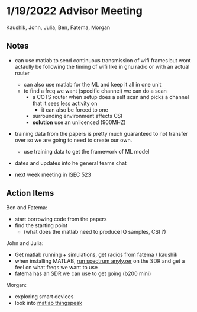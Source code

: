 # 1/19/2022 Advisor Meeting

Kaushik, John, Julia, Ben, Fatema, Morgan

## Notes

- can use matlab to send continuous transmission of wifi frames but wont actaully be following the timing of wifi like in gnu radio or with an actual router
  - can also use matlab for the ML and keep it all in one unit
  - to find a freq we want (specific channel) we can do a scan
    - a COTS router when setup does a self scan and picks a channel that it sees less activity on
      - it can also be forced to one
    - surrounding environment affects CSI
    - **solution** use an unlicenced (900MHZ)
- training data from the papers is pretty much guaranteed to not transfer over so we are going to need to create our own.
  - use training data to get the framework of ML model

- dates and updates into he general teams chat
- next week meeting in ISEC 523


## Action Items

Ben and Fatema:

- start borrowing code from the papers
- find the starting point 
  - (what does the matlab need to produce IQ samples, CSI ?)

John and Julia:

- Get matlab running + simulations, get radios from fatema / kaushik
- when installing MATLAB, [run spectrum anylyzer](https://www.mathworks.com/help//supportpkg/rtlsdrradio/ug/spectral-analysis-with-rtl-sdr-radio.html) on the SDR and get a feel on what freqs we want to use
- fatema has an SDR we can use to get going (b200 mini)

Morgan:

- exploring smart devices
- look into [matlab thingspeak](https://www.mathworks.com/products/thingspeak.html)
